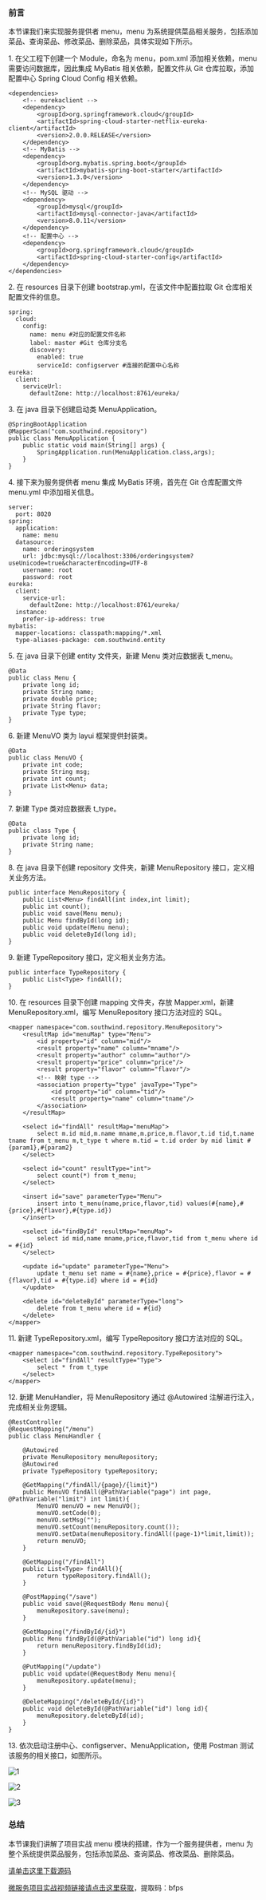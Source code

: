 ### 前言

本节课我们来实现服务提供者 menu，menu 为系统提供菜品相关服务，包括添加菜品、查询菜品、修改菜品、删除菜品，具体实现如下所示。

1\. 在父工程下创建一个 Module，命名为 menu，pom.xml 添加相关依赖，menu 需要访问数据库，因此集成 MyBatis
相关依赖，配置文件从 Git 仓库拉取，添加配置中心 Spring Cloud Config 相关依赖。

    
    
    <dependencies>
        <!-- eurekaclient -->
        <dependency>
            <groupId>org.springframework.cloud</groupId>
            <artifactId>spring-cloud-starter-netflix-eureka-client</artifactId>
            <version>2.0.0.RELEASE</version>
        </dependency>
        <!-- MyBatis -->
        <dependency>
            <groupId>org.mybatis.spring.boot</groupId>
            <artifactId>mybatis-spring-boot-starter</artifactId>
            <version>1.3.0</version>
        </dependency>
        <!-- MySQL 驱动 -->
        <dependency>
            <groupId>mysql</groupId>
            <artifactId>mysql-connector-java</artifactId>
            <version>8.0.11</version>
        </dependency>
        <!-- 配置中心 -->
        <dependency>
            <groupId>org.springframework.cloud</groupId>
            <artifactId>spring-cloud-starter-config</artifactId>
        </dependency>
    </dependencies>
    

2\. 在 resources 目录下创建 bootstrap.yml，在该文件中配置拉取 Git 仓库相关配置文件的信息。

    
    
    spring:
      cloud:
        config:
          name: menu #对应的配置文件名称
          label: master #Git 仓库分支名
          discovery:
            enabled: true
            serviceId: configserver #连接的配置中心名称
    eureka:
      client:
        serviceUrl:
          defaultZone: http://localhost:8761/eureka/
    

3\. 在 java 目录下创建启动类 MenuApplication。

    
    
    @SpringBootApplication
    @MapperScan("com.southwind.repository")
    public class MenuApplication {
        public static void main(String[] args) {
            SpringApplication.run(MenuApplication.class,args);
        }
    }
    

4\. 接下来为服务提供者 menu 集成 MyBatis 环境，首先在 Git 仓库配置文件 menu.yml 中添加相关信息。

    
    
    server:
      port: 8020
    spring:
      application:
        name: menu
      datasource:
        name: orderingsystem
        url: jdbc:mysql://localhost:3306/orderingsystem?useUnicode=true&characterEncoding=UTF-8
        username: root
        password: root
    eureka:
      client:
        service-url:
          defaultZone: http://localhost:8761/eureka/
      instance:
        prefer-ip-address: true
    mybatis:
      mapper-locations: classpath:mapping/*.xml
      type-aliases-package: com.southwind.entity
    

5\. 在 java 目录下创建 entity 文件夹，新建 Menu 类对应数据表 t_menu。

    
    
    @Data
    public class Menu {
        private long id;
        private String name;
        private double price;
        private String flavor;
        private Type type;
    }
    

6\. 新建 MenuVO 类为 layui 框架提供封装类。

    
    
    @Data
    public class MenuVO {
        private int code;
        private String msg;
        private int count;
        private List<Menu> data;
    }
    

7\. 新建 Type 类对应数据表 t_type。

    
    
    @Data
    public class Type {
        private long id;
        private String name;
    }
    

8\. 在 java 目录下创建 repository 文件夹，新建 MenuRepository 接口，定义相关业务方法。

    
    
    public interface MenuRepository {
        public List<Menu> findAll(int index,int limit);
        public int count();
        public void save(Menu menu);
        public Menu findById(long id);
        public void update(Menu menu);
        public void deleteById(long id);
    }
    

9\. 新建 TypeRepository 接口，定义相关业务方法。

    
    
    public interface TypeRepository {
        public List<Type> findAll();
    }
    

10\. 在 resources 目录下创建 mapping 文件夹，存放 Mapper.xml，新建 MenuRepository.xml，编写
MenuRepository 接口方法对应的 SQL。

    
    
    <mapper namespace="com.southwind.repository.MenuRepository">
        <resultMap id="menuMap" type="Menu">
            <id property="id" column="mid"/>
            <result property="name" column="mname"/>
            <result property="author" column="author"/>
            <result property="price" column="price"/>
            <result property="flavor" column="flavor"/>
            <!-- 映射 type -->
            <association property="type" javaType="Type">
                <id property="id" column="tid"/>
                <result property="name" column="tname"/>
            </association>
        </resultMap>
    
        <select id="findAll" resultMap="menuMap">
            select m.id mid,m.name mname,m.price,m.flavor,t.id tid,t.name tname from t_menu m,t_type t where m.tid = t.id order by mid limit #{param1},#{param2}
        </select>
    
        <select id="count" resultType="int">
            select count(*) from t_menu;
        </select>
    
        <insert id="save" parameterType="Menu">
            insert into t_menu(name,price,flavor,tid) values(#{name},#{price},#{flavor},#{type.id})
        </insert>
    
        <select id="findById" resultMap="menuMap">
            select id mid,name mname,price,flavor,tid from t_menu where id = #{id}
        </select>
    
        <update id="update" parameterType="Menu">
            update t_menu set name = #{name},price = #{price},flavor = #{flavor},tid = #{type.id} where id = #{id}
        </update>
    
        <delete id="deleteById" parameterType="long">
            delete from t_menu where id = #{id}
        </delete>
    </mapper>
    

11\. 新建 TypeRepository.xml，编写 TypeRepository 接口方法对应的 SQL。

    
    
    <mapper namespace="com.southwind.repository.TypeRepository">
        <select id="findAll" resultType="Type">
            select * from t_type
        </select>
    </mapper>
    

12\. 新建 MenuHandler，将 MenuRepository 通过 @Autowired 注解进行注入，完成相关业务逻辑。

    
    
    @RestController
    @RequestMapping("/menu")
    public class MenuHandler {
    
        @Autowired
        private MenuRepository menuRepository;
        @Autowired
        private TypeRepository typeRepository;
    
        @GetMapping("/findAll/{page}/{limit}")
        public MenuVO findAll(@PathVariable("page") int page, @PathVariable("limit") int limit){
            MenuVO menuVO = new MenuVO();
            menuVO.setCode(0);
            menuVO.setMsg("");
            menuVO.setCount(menuRepository.count());
            menuVO.setData(menuRepository.findAll((page-1)*limit,limit));
            return menuVO;
        }
    
        @GetMapping("/findAll")
        public List<Type> findAll(){
            return typeRepository.findAll();
        }
    
        @PostMapping("/save")
        public void save(@RequestBody Menu menu){
            menuRepository.save(menu);
        }
    
        @GetMapping("/findById/{id}")
        public Menu findById(@PathVariable("id") long id){
            return menuRepository.findById(id);
        }
    
        @PutMapping("/update")
        public void update(@RequestBody Menu menu){
            menuRepository.update(menu);
        }
    
        @DeleteMapping("/deleteById/{id}")
        public void deleteById(@PathVariable("id") long id){
            menuRepository.deleteById(id);
        }
    }
    

13\. 依次启动注册中心、configserver、MenuApplication，使用 Postman 测试该服务的相关接口，如图所示。

![1](https://images.gitbook.cn/f89a9630-dd55-11e9-9cc8-a572519b0723)

![2](https://images.gitbook.cn/feb53d40-dd55-11e9-8134-9900814ad853)

![3](https://images.gitbook.cn/04d38dd0-dd56-11e9-8134-9900814ad853)

### 总结

本节课我们讲解了项目实战 menu 模块的搭建，作为一个服务提供者，menu 为整个系统提供菜品服务，包括添加菜品、查询菜品、修改菜品、删除菜品。

[请单击这里下载源码](https://github.com/southwind9801/orderingsystem.git)

[微服务项目实战视频链接请点击这里获取](https://pan.baidu.com/s/1eheDU4XoN3BKuzocyIe0oA)，提取码：bfps

